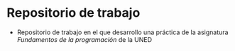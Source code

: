 # Repositorio de trabajo

* Repositorio de trabajo en el que desarrollo una práctica de la asignatura *Fundamentos de la programación* de la UNED
